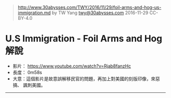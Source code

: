 > http://www.30abysses.com/TWY/2016/11/29/foil-arms-and-hog-us-immigration.md
> by TW Yang <twy@30abysses.com> 2016-11-29 CC-BY-4.0

# U.S Immigration - Foil Arms and Hog 解說

* 影片： https://www.youtube.com/watch?v=Rjab8fanzHc
* 長度： 0m58s
* 大意：這個影片是故意誤解移民官的問題，再加上對美國的刻版印像，來惡搞、
諷刺美國。


---
## 
